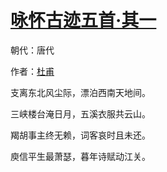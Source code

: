 # [咏怀古迹五首·其一](http://so.gushiwen.org/view_11343.aspx)

朝代：唐代

作者：[杜甫](http://so.gushiwen.org/author_474.aspx)

支离东北风尘际，漂泊西南天地间。

三峡楼台淹日月，五溪衣服共云山。

羯胡事主终无赖，词客哀时且未还。

庾信平生最萧瑟，暮年诗赋动江关。

